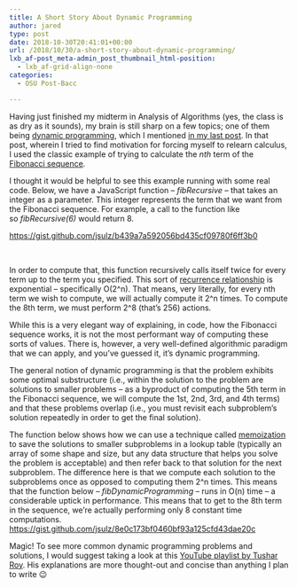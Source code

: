 ```yaml
---
title: A Short Story About Dynamic Programming
author: jared
type: post
date: 2018-10-30T20:41:01+00:00
url: /2018/10/30/a-short-story-about-dynamic-programming/
lxb_af-post_meta-admin_post_thumbnail_html-position:
  - lxb_af-grid-align-none
categories:
  - OSU Post-Bacc

---
```

Having just finished my midterm in Analysis of Algorithms (yes, the class is as dry as it sounds), my brain is still sharp on a few topics; one of them being [dynamic programming][1], which I mentioned [in my last post][2]. In that post, wherein I tried to find motivation for forcing myself to relearn calculus, I used the classic example of trying to calculate the _nth_ term of the [Fibonacci sequence][3].

I thought it would be helpful to see this example running with some real code. Below, we have a JavaScript function &#8211; _fibRecursive_ &#8211; that takes an integer as a parameter. This integer represents the term that we want from the Fibonacci sequence. For example, a call to the function like so _fibRecursive(6)_ would return 8.

https://gist.github.com/jsulz/b439a7a592056bd435cf09780f6ff3b0

&nbsp;

<!--more-->

<!-- /wp:paragraph -->

<!-- wp:paragraph -->

In order to compute that, this function recursively calls itself twice for every term up to the term you specified. This sort of [recurrence relationship][4] is exponential &#8211; specifically O(2^n). That means, very literally, for every nth term we wish to compute, we will actually compute it 2^n times. To compute the 8th term, we must perform 2^8 (that&#8217;s 256) actions.

<!-- /wp:paragraph -->

<!-- wp:paragraph -->

While this is a very elegant way of explaining, in code, how the Fibonacci sequence works, it is not the most performant way of computing these sorts of values. There is, however, a very well-defined algorithmic paradigm that we can apply, and you&#8217;ve guessed it, it&#8217;s dynamic programming.

<!-- /wp:paragraph -->

<!-- wp:paragraph -->

The general notion of dynamic programming is that the problem exhibits some optimal substructure (i.e., within the solution to the problem are solutions to smaller problems &#8211; as a byproduct of computing the 5th term in the Fibonacci sequence, we will compute the 1st, 2nd, 3rd, and 4th terms) and that these problems overlap (i.e., you must revisit each subproblem&#8217;s solution repeatedly in order to get the final solution).

<!-- /wp:paragraph -->

<!-- wp:paragraph -->

The function below shows how we can use a technique called [memoization][5] to save the solutions to smaller subproblems in a lookup table (typically an array of some shape and size, but any data structure that helps you solve the problem is acceptable) and then refer back to that solution for the next subproblem. The difference here is that we compute each solution to the subproblems once as opposed to computing them 2^n times. This means that the function below &#8211; _fibDynamicProgramming_ &#8211; runs in O(n) time &#8211; a considerable uptick in performance. This means that to get to the 8th term in the sequence, we&#8217;re actually performing only 8 constant time computations. https://gist.github.com/jsulz/8e0c173bf0460bf93a125cfd43dae20c

<!-- /wp:embed -->

<!-- wp:paragraph -->

Magic! To see more common dynamic programming problems and solutions, I would suggest taking a look at this [YouTube playlist by Tushar Roy][6]. His explanations are more thought-out and concise than anything I plan to write 😉

<!-- /wp:paragraph -->

 [1]: https://en.wikipedia.org/wiki/Dynamic_programming
 [2]: https://www.jsulz.com/2018/10/why-study-algorithms/
 [3]: https://en.wikipedia.org/wiki/Fibonacci_number
 [4]: https://en.wikipedia.org/wiki/Recurrence_relation
 [5]: https://en.wikipedia.org/wiki/Memoization
 [6]: https://www.youtube.com/playlist?list=PLrmLmBdmIlpsHaNTPP_jHHDx_os9ItYXr